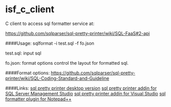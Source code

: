 isf_c_client
============

C client to access sql formatter service at:

https://github.com/sqlparser/sql-pretty-printer/wiki/SQL-FaaS#2-api


####Usage:
sqlformat -i test.sql -f fo.json

test.sql: input sql

fo.json: format options control the layout for formatted sql.

####Format options:
https://github.com/sqlparser/sql-pretty-printer/wiki/SQL-Coding-Standard-and-Guideline

####Links:
[sql pretty printer desktop version](http://www.dpriver.com/products/sqlpp/desktop_index.php)
[sql pretty printer addin for SQL Server Management Studio](http://www.dpriver.com/products/sqlpp/ssms_index.php)
[sql pretty printer addin for Visual Studio](http://www.dpriver.com/products/sqlpp/vs_index.php)
[sql formatter plugin for Notepad++](https://github.com/sqlparser/isf_notepad)




